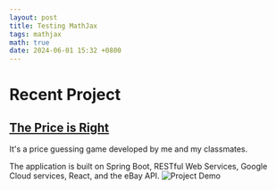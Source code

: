 ```yaml
---
layout: post
title: Testing MathJax
tags: mathjax
math: true
date: 2024-06-01 15:32 +0800
---
```

# Recent Project
## [The Price is Right](https://github.com/sopra-fs24-group-18/sopra-fs24-group-18-server/blob/main/README.md)

It's a price guessing game developed by me and my classmates.

The application is built on Spring Boot, RESTful Web Services, Google Cloud services, React, and the eBay API.
![Project Demo](https://github.com/YanYang-G0001/github.io/blob/master/project1.png)
